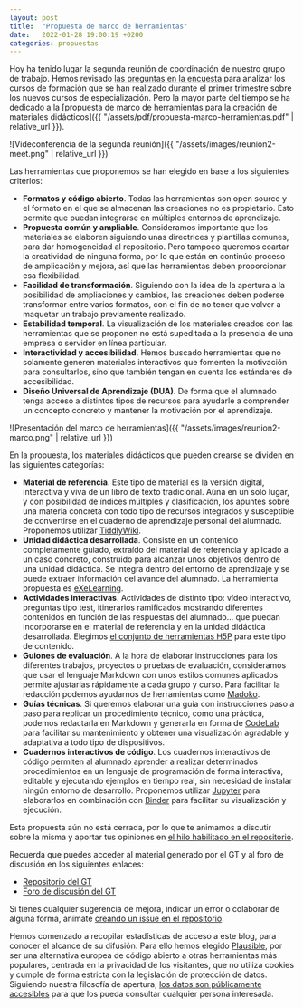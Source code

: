 ```yaml
---
layout: post
title:  "Propuesta de marco de herramientas"
date:   2022-01-28 19:00:19 +0200
categories: propuestas
---
```


Hoy ha tenido lugar la segunda reunión de coordinación de nuestro grupo de trabajo. Hemos revisado [las preguntas en la encuesta](https://ies-rafael-alberti.github.io/GT-DVIA-21-22/assets/html/encuesta-analisis-materiales.html) para analizar los cursos de formación que se han realizado durante el primer trimestre sobre los nuevos cursos de especialización. Pero la mayor parte del tiempo se ha dedicado a la [propuesta de marco de herramientas para la creación de materiales didácticos]({{ "/assets/pdf/propuesta-marco-herramientas.pdf" | relative_url }}).

![Videconferencia de la segunda reunión]({{ "/assets/images/reunion2-meet.png" | relative_url }})

Las herramientas que proponemos se han elegido en base a los siguientes criterios:

- **Formatos y código abierto**. Todas las herramientas son open source y el formato en el que se almacenan las creaciones no es propietario. Esto permite que puedan integrarse en múltiples entornos de aprendizaje.
- **Propuesta común y ampliable**. Consideramos importante que los materiales se elaboren siguiendo unas directrices y plantillas comunes, para dar homogeneidad al repositorio. Pero tampoco queremos coartar la creatividad de ninguna forma, por lo que están en continúo proceso de amplicación y mejora, así que las herramientas deben proporcionar esa flexibilidad.
- **Facilidad de transformación**. Siguiendo con la idea de la apertura a la posibilidad de ampliaciones y cambios, las creaciones deben poderse transformar entre varios formatos, con el fin de no tener que volver a maquetar un trabajo previamente realizado.
- **Estabilidad temporal**. La visualización de los materiales creados con las herramientas que se proponen no está supeditada a la presencia de una empresa o servidor en línea particular.
- **Interactividad y accesibilidad**. Hemos buscado herramientas que no solamente generen materiales interactivos que fomenten la motivación para consultarlos, sino que también tengan en cuenta los estándares de accesibilidad.
- **Diseño Universal de Aprendizaje (DUA)**. De forma que el alumnado tenga acceso a distintos tipos de recursos para ayudarle a comprender un concepto concreto y mantener la motivación por el aprendizaje.

![Presentación del marco de herramientas]({{ "/assets/images/reunion2-marco.png" | relative_url }})

En la propuesta, los materiales didácticos que pueden crearse se dividen en las siguientes categorías:

- **Material de referencia**. Este tipo de material es la versión digital, interactiva y viva de un libro de texto tradicional. Aúna en un solo lugar, y con posibilidad de índices múltiples y clasificación, los apuntes sobre una materia concreta con todo tipo de recursos integrados y susceptible de convertirse en el cuaderno de aprendizaje personal del alumnado. Proponemos utilizar [TiddlyWiki](https://tiddlywiki.com).
- **Unidad didáctica desarrollada**. Consiste en un contenido completamente guiado, extraído del material de referencia y aplicado a un caso concreto, construido para alcanzar unos objetivos dentro de una unidad didáctica. Se integra dentro del entorno de aprendizaje y se puede extraer información del avance del alumnado. La herramienta propuesta es [eXeLearning](https://exelearning.net).
- **Actividades interactivas**. Actividades de distinto tipo: vídeo interactivo, preguntas tipo test, itinerarios ramificados mostrando diferentes contenidos en función de las respuestas del alumnado... que puedan incorporarse en el material de referencia y en la unidad didáctica desarrollada. Elegimos [el conjunto de herramientas H5P](https://h5p.org) para este tipo de contenido.
- **Guiones de evaluación**. A la hora de elaborar instrucciones para los diferentes trabajos, proyectos o pruebas de evaluación, consideramos que usar el lenguaje Markdown con unos estilos comunes aplicados permite ajustarlas rápidamente a cada grupo y curso. Para facilitar la redacción podemos ayudarnos de herramientas como [Madoko](https://www.madoko.net).
- **Guías técnicas**. Si queremos elaborar una guía con instrucciones paso a paso para replicar un procedimiento técnico, como una práctica, podemos redactarla en Markdown y generarla en forma de [CodeLab](https://davidlms.github.io/Practicas/crear-codelab/#0) para facilitar su mantenimiento y obtener una visualización agradable y adaptativa a todo tipo de dispositivos.
- **Cuadernos interactivos de código**. Los cuadernos interactivos de código permiten al alumnado aprender a realizar determinados procedimientos en un lenguaje de programación de forma interactiva, editable y ejecutando ejemplos en tiempo real, sin necesidad de instalar ningún entorno de desarrollo. Proponemos utilizar [Jupyter](https://jupyter.org) para elaborarlos en combinación con [Binder](https://mybinder.org) para facilitar su visualización y ejecución.

Esta propuesta aún no está cerrada, por lo que te animamos a discutir sobre la misma y aportar tus opiniones en [el hilo habilitado en el repositorio](https://github.com/IES-Rafael-Alberti/GT-DVIA-21-22/discussions/3).

Recuerda que puedes acceder al material generado por el GT y al foro de discusión en los siguientes enlaces:
- [Repositorio del GT](https://github.com/IES-Rafael-Alberti/GT-DVIA-21-22)
- [Foro de discusión del GT](https://github.com/IES-Rafael-Alberti/GT-DVIA-21-22/discussions)

Si tienes cualquier sugerencia de mejora, indicar un error o colaborar de alguna forma, anímate [creando un issue en el repositorio](https://github.com/IES-Rafael-Alberti/GT-DVIA-21-22/issues/new).

Hemos comenzado a recopilar estadísticas de acceso a este blog, para conocer el alcance de su difusión. Para ello hemos elegido [Plausible](https://plausible.io), por ser una alternativa europea de código abierto a otras herramientas más populares, centrada en la privacidad de los visitantes, que no utiliza cookies y cumple de forma estricta con la legislación de protección de datos. Siguiendo nuestra filosofía de apertura, [los datos son públicamente accesibles](https://plausible.io/ies-rafael-alberti.github.io%2Fgt-dvia-21-22) para que los pueda consultar cualquier persona interesada.